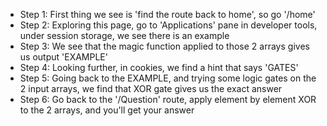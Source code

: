 * Step 1: First thing we see is 'find the route back to home', so go '/home'
* Step 2: Exploring this page, go to 'Applications' pane in developer tools, under session storage, we see there is an example
* Step 3: We see that the magic function applied to those 2 arrays gives us output 'EXAMPLE'
* Step 4: Looking further, in cookies, we find a hint that says 'GATES'
* Step 5: Going back to the EXAMPLE, and trying some logic gates on the 2 input arrays, we find that XOR gate gives us the exact answer
* Step 6: Go back to the '/Question' route, apply element by element XOR to the 2 arrays, and you'll get your answer